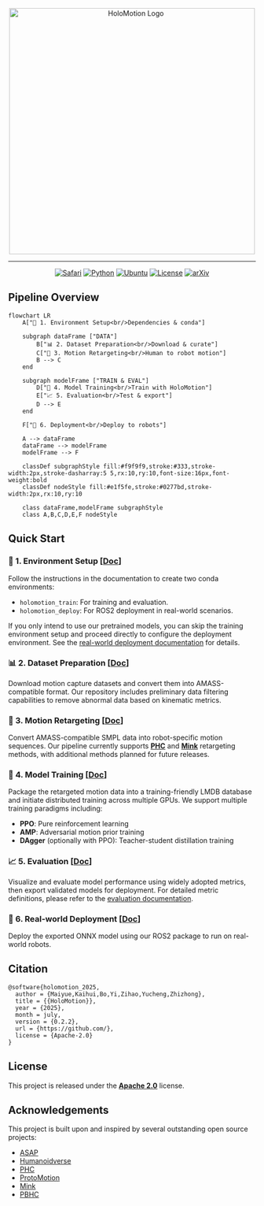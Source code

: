 <div align="center">

<img src="assets/media/holomotion_logo_text.png" alt="HoloMotion Logo" width="500"/>

---

[![Safari](https://img.shields.io/badge/Website-006CFF?logo=safari&logoColor=fff)](https://horizonrobotics.github.io/robot_lab/holomotion/)
[![Python](https://img.shields.io/badge/Python3.8-3776AB?logo=python&logoColor=fff)](#)
[![Ubuntu](https://img.shields.io/badge/Ubuntu22.04-E95420?logo=ubuntu&logoColor=white)](#)
[![License](https://img.shields.io/badge/License-Apache_2.0-green?logo=apache&logoColor=white)](./LICENSE)
[![arXiv](https://img.shields.io/badge/arXiv-2025.00000-red?logo=arxiv&logoColor=white)](https://arxiv.org/abs/2025.00000)

</div>

## Pipeline Overview

```mermaid
flowchart LR
    A["🔧 1. Environment Setup<br/>Dependencies & conda"]

    subgraph dataFrame ["DATA"]
        B["📊 2. Dataset Preparation<br/>Download & curate"]
        C["🔄 3. Motion Retargeting<br/>Human to robot motion"]
        B --> C
    end

    subgraph modelFrame ["TRAIN & EVAL"]
        D["🧠 4. Model Training<br/>Train with HoloMotion"]
        E["📈 5. Evaluation<br/>Test & export"]
        D --> E
    end

    F["🚀 6. Deployment<br/>Deploy to robots"]

    A --> dataFrame
    dataFrame --> modelFrame
    modelFrame --> F

    classDef subgraphStyle fill:#f9f9f9,stroke:#333,stroke-width:2px,stroke-dasharray:5 5,rx:10,ry:10,font-size:16px,font-weight:bold
    classDef nodeStyle fill:#e1f5fe,stroke:#0277bd,stroke-width:2px,rx:10,ry:10
    
    class dataFrame,modelFrame subgraphStyle
    class A,B,C,D,E,F nodeStyle
```

## Quick Start

### 🔧 1. Environment Setup [[Doc](docs/environment_setup.md)]

Follow the instructions in the documentation to create two conda environments:

- `holomotion_train`: For training and evaluation.
- `holomotion_deploy`: For ROS2 deployment in real-world scenarios.

If you only intend to use our pretrained models, you can skip the training environment setup and proceed directly to configure the deployment environment. See the [real-world deployment documentation](docs/realworld_deployment.md) for details.

### 📊 2. Dataset Preparation [[Doc](docs/smpl_data_curation.md)]

Download motion capture datasets and convert them into AMASS-compatible format. Our repository includes preliminary data filtering capabilities to remove abnormal data based on kinematic metrics.

### 🔄 3. Motion Retargeting [[Doc](docs/motion_retargeting.md)]

Convert AMASS-compatible SMPL data into robot-specific motion sequences. Our pipeline currently supports **[PHC](https://github.com/ZhengyiLuo/PHC?tab=readme-ov-file)** and **[Mink](https://github.com/kevinzakka/mink)** retargeting methods, with additional methods planned for future releases.

### 🧠 4. Model Training [[Doc](docs/train_motion_tracking.md)]

Package the retargeted motion data into a training-friendly LMDB database and initiate distributed training across multiple GPUs. We support multiple training paradigms including:

- **PPO**: Pure reinforcement learning
- **AMP**: Adversarial motion prior training
- **DAgger** (optionally with PPO): Teacher-student distillation training

### 📈 5. Evaluation [[Doc](docs/evaluate_motion_tracking.md)]

Visualize and evaluate model performance using widely adopted metrics, then export validated models for deployment. For detailed metric definitions, please refer to the [evaluation documentation](docs/evaluate_motion_tracking.md#evaluation-results).

### 🚀 6. Real-world Deployment [[Doc](docs/realworld_deployment.md)]

Deploy the exported ONNX model using our ROS2 package to run on real-world robots.

## Citation

```
@software{holomotion_2025,
  author = {Maiyue,Kaihui,Bo,Yi,Zihao,Yucheng,Zhizhong},
  title = {{HoloMotion}},
  year = {2025},
  month = july,
  version = {0.2.2},
  url = {https://github.com/},
  license = {Apache-2.0}
}
```

## License

This project is released under the **[Apache 2.0](https://img.shields.io/badge/license-Apache--2.0-blue.svg)** license.

## Acknowledgements

This project is built upon and inspired by several outstanding open source projects:

- [ASAP](https://github.com/LeCAR-Lab/ASAP)
- [Humanoidverse](https://github.com/LeCAR-Lab/HumanoidVerse)
- [PHC](https://github.com/ZhengyiLuo/PHC?tab=readme-ov-file)
- [ProtoMotion](https://github.com/NVlabs/ProtoMotions/tree/main/protomotions)
- [Mink](https://github.com/kevinzakka/mink)
- [PBHC](https://github.com/TeleHuman/PBHC)
